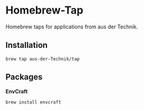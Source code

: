 # Homebrew-Tap
Homebrew taps for applications from aus der Technik.

## Installation

```shell
brew tap aus-der-Technik/tap
```

## Packages

**EnvCraft**
```shell
brew install envcraft
```

